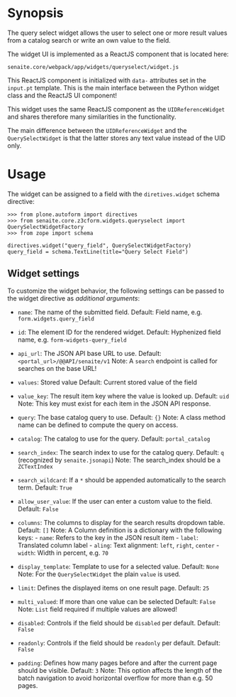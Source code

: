 # Synopsis

The query select widget allows the user to select one or more result values from
a catalog search or write an own value to the field.

The widget UI is implemented as a ReactJS component that is located here:

    senaite.core/webpack/app/widgets/queryselect/widget.js

This ReactJS component is initialized with `data-` attributes set in the
`input.pt` template. This is the main interface between the Python widget class
and the ReactJS UI component!

This widget uses the same ReactJS component as the `UIDReferenceWidget` and
shares therefore many similarities in the functionality.

The main difference between the `UIDReferenceWidget` and the `QuerySelectWidget`
is that the latter stores any text value instead of the UID only.


# Usage

The widget can be assigned to a field with the `diretives.widget` schema directive:

    >>> from plone.autoform import directives
    >>> from senaite.core.z3cform.widgets.queryselect import QuerySelectWidgetFactory
    >>> from zope import schema

    directives.widget("query_field", QuerySelectWidgetFactory)
    query_field = schema.TextLine(title="Query Select Field")


## Widget settings

To customize the widget behavior, the following settings can be passed to the
widget directive as *additional arguments*:

- `name`: The name of the submitted field.
          Default: Field name, e.g. `form.widgets.query_field`
          
- `id`: The element ID for the rendered widget.
        Default: Hyphenized field name, e.g. `form-widgets-query_field`

- `api_url`: The JSON API base URL to use.
             Default: `<portal_url>/@@API/senaite/v1`
             Note: A `search` endpoint is called for searches on the base URL!

- `values`: Stored value
            Default: Current stored value of the field

- `value_key`: The result item key where the value is looked up.
               Default: `uid`
               Note: This key must exist for each item in the JSON API response.

- `query`: The base catalog query to use.
           Default: `{}`
           Note: A class method name can be defined to compute the query on access.

- `catalog`: The catalog to use for the query.
             Default: `portal_catalog`


- `search_index`: The search index to use for the catalog query.
                  Default: `q` (recognized by `senaite.jsonapi`)
                  Note: The search_index should be a `ZCTextIndex`

- `search_wildcard`: If a `*` should be appended automatically to the search term.
                     Default: `True`

- `allow_user_value`: If the user can enter a custom value to the field.
                      Default: `False`

- `columns`: The columns to display for the search results dropdown table.
             Default: `[]`
             Note: A Column definition is a dictionary with the following keys:
                   - `name`: Refers to the key in the JSON result item
                   - `label`: Translated column label
                   - `aling`: Text alignment: `left`, `right`, `center`
                   - `width`: Width in percent, e.g. `70`

- `display_template`: Template to use for a selected value.
                      Default: `None`
                      Note: For the `QuerySelectWidget` the plain `value` is used.

- `limit`: Defines the displayed items on one result page.
           Default: `25`

- `multi_valued`: If more than one value can be selected
                  Default: `False`
                  Note: `List` field required if multiple values are allowed!

- `disabled`: Controls if the field should be `disabled` per default.
              Default: `False`

- `readonly`: Controls if the field should be `readonly` per default.
              Default: `False`

- `padding`: Defines how many pages before and after the current page should be visible.
             Default: `3`
             Note: This option affects the length of the batch navigation to
                   avoid horizontal overflow for more than e.g. 50 pages.
